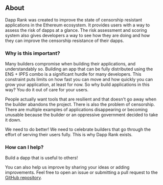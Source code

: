 ## About

Dapp Rank was created to improve the state of censorship resistant applications in the Ethereum ecosystem. It provides users with a way to assess the risk of dapps at a glance. The risk assessment and scoring system also gives developers a way to see how they are doing and how they can improve the censorship resistance of their dapps.

### Why is this important?

Many builders compromise when building their applications, and understandably so. Building an app that can be fully distributed using the ENS + IPFS combo is a significant hurdle for many developers. This constraint puts limits on how fast you can move and how quickly you can grow your application, at least for now. So why build applications in this way? You do it out of care for your users.

People actually want tools that are resilient and that doesn't go away when the builder abandons the project. There is also the problem of censorship. There are multiple examples of applications disappearing or becoming unusable because the builder or an oppressive government decided to take it down.

We need to do better! We need to celebrate builders that go through the effort of serving their users fully. This is why Dapp Rank exists.

### How can I help?

Build a dapp that is useful to others!

You can also help us improve by sharing your ideas or adding improvements. Feel free to open an issue or submitting a pull request to the [GitHub repository](https://github.com/stigmergic-org/dapprank).
